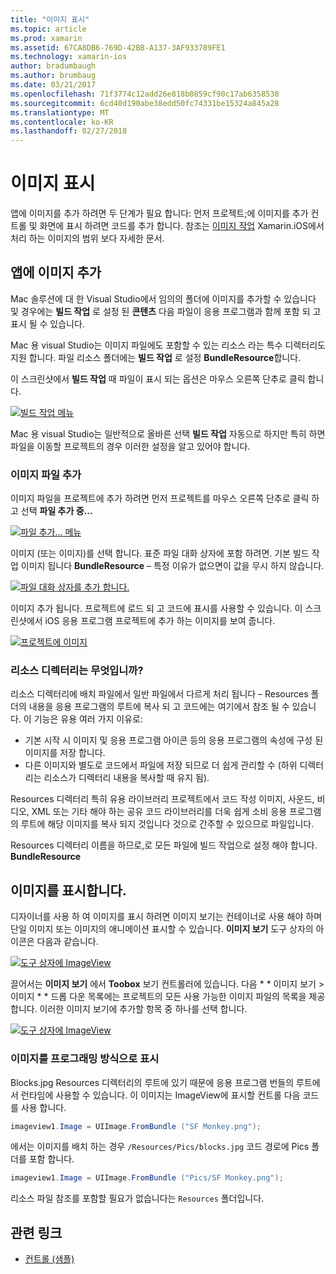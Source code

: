 ```yaml
---
title: "이미지 표시"
ms.topic: article
ms.prod: xamarin
ms.assetid: 67CA8DB6-769D-42BB-A137-3AF933789FE1
ms.technology: xamarin-ios
author: bradumbaugh
ms.author: brumbaug
ms.date: 03/21/2017
ms.openlocfilehash: 71f3774c12add26e818b0859cf90c17ab6358538
ms.sourcegitcommit: 6cd40d190abe38edd50fc74331be15324a845a28
ms.translationtype: MT
ms.contentlocale: ko-KR
ms.lasthandoff: 02/27/2018
---
```

# <a name="displaying-images"></a>이미지 표시

앱에 이미지를 추가 하려면 두 단계가 필요 합니다: 먼저 프로젝트;에 이미지를 추가 컨트롤 및 화면에 표시 하려면 코드를 추가 합니다. 참조는 [이미지 작업](~/ios/app-fundamentals/images-icons/index.md) Xamarin.iOS에서 처리 하는 이미지의 범위 보다 자세한 문서.

## <a name="adding-images-to-your-app"></a>앱에 이미지 추가

Mac 솔루션에 대 한 Visual Studio에서 임의의 폴더에 이미지를 추가할 수 있습니다 및 경우에는 **빌드 작업** 로 설정 된 **콘텐츠** 다음 파일이 응용 프로그램과 함께 포함 되 고 표시 될 수 있습니다.

Mac 용 visual Studio는 이미지 파일에도 포함할 수 있는 리소스 라는 특수 디렉터리도 지원 합니다. 파일 리소스 폴더에는 **빌드 작업** 로 설정 **BundleResource**합니다.

이 스크린샷에서 **빌드 작업** 때 파일이 표시 되는 옵션은 마우스 오른쪽 단추로 클릭 합니다.

 [ ![](image-images/image30a.png "빌드 작업 메뉴")](image-images/image30a.png)

Mac 용 visual Studio는 일반적으로 올바른 선택 **빌드 작업** 자동으로 하지만 특히 하면 파일을 이동할 프로젝트의 경우 이러한 설정을 알고 있어야 합니다.

### <a name="adding-an-image-file"></a>이미지 파일 추가

이미지 파일을 프로젝트에 추가 하려면 먼저 프로젝트를 마우스 오른쪽 단추로 클릭 하 고 선택 **파일 추가 중...**

 [ ![](image-images/image31a.png "파일 추가... 메뉴")](image-images/image31a.png)

이미지 (또는 이미지)를 선택 합니다. 표준 파일 대화 상자에 포함 하려면. 기본 빌드 작업 이미지 됩니다 **BundleResource** – 특정 이유가 없으면이 값을 무시 하지 않습니다.

 [ ![](image-images/image32a.png "파일 대화 상자를 추가 합니다.")](image-images/image32a.png)

이미지 추가 됩니다. 프로젝트에 로드 되 고 코드에 표시를 사용할 수 있습니다. 이 스크린샷에서 iOS 응용 프로그램 프로젝트에 추가 하는 이미지를 보여 줍니다.

 [ ![](image-images/image33a.png "프로젝트에 이미지")](image-images/image33a.png)

### <a name="what-is-the-resources-directory"></a>리소스 디렉터리는 무엇입니까?

리소스 디렉터리에 배치 파일에서 일반 파일에서 다르게 처리 됩니다 – Resources 폴더의 내용을 응용 프로그램의 루트에 복사 되 고 코드에는 여기에서 참조 될 수 있습니다. 이 기능은 유용 여러 가지 이유로:

-  기본 시작 시 이미지 및 응용 프로그램 아이콘 등의 응용 프로그램의 속성에 구성 된 이미지를 저장 합니다.
-  다른 이미지와 별도로 코드에서 파일에 저장 되므로 더 쉽게 관리할 수 (하위 디렉터리는 리소스가 디렉터리 내용을 복사할 때 유지 됨).


Resources 디렉터리 특히 유용 라이브러리 프로젝트에서 코드 작성 이미지, 사운드, 비디오, XML 또는 기타 해야 하는 공유 코드 라이브러리를 더욱 쉽게 소비 응용 프로그램의 루트에 해당 이미지를 복사 되지 것입니다 것으로 간주할 수 있으므로 파일입니다.



Resources 디렉터리 이름을 하므로,로 모든 파일에 빌드 작업으로 설정 해야 합니다. **BundleResource**

## <a name="displaying-the-image"></a>이미지를 표시합니다.

디자이너를 사용 하 여 이미지를 표시 하려면 이미지 보기는 컨테이너로 사용 해야 하며 단일 이미지 또는 이미지의 애니메이션 표시할 수 있습니다. **이미지 보기** 도구 상자의 아이콘은 다음과 같습니다.

 [ ![](image-images/image35a.png "도구 상자에 ImageView")](image-images/image35.png)

끌어서는 **이미지 보기** 에서 **Toobox** 보기 컨트롤러에 있습니다. 다음 * * 이미지 보기 > 이미지 * * 드롭 다운 목록에는 프로젝트의 모든 사용 가능한 이미지 파일의 목록을 제공 합니다. 이러한 이미지 보기에 추가할 항목 중 하나를 선택 합니다.

 [ ![](image-images/image36a.png "도구 상자에 ImageView")](image-images/image36.png)

### <a name="displaying-the-image-programmatically"></a>이미지를 프로그래밍 방식으로 표시

Blocks.jpg Resources 디렉터리의 루트에 있기 때문에 응용 프로그램 번들의 루트에서 런타임에 사용할 수 있습니다. 이 이미지는 ImageView에 표시할 컨트롤 다음 코드를 사용 합니다.

```csharp
imageview1.Image = UIImage.FromBundle ("SF Monkey.png");
```

에서는 이미지를 배치 하는 경우 `/Resources/Pics/blocks.jpg` 코드 경로에 Pics 폴더를 포함 합니다.

```csharp
imageview1.Image = UIImage.FromBundle ("Pics/SF Monkey.png");
```

리소스 파일 참조를 포함할 필요가 없습니다는 `Resources` 폴더입니다.


## <a name="related-links"></a>관련 링크

- [컨트롤 (샘플)](https://developer.xamarin.com/samples/Controls/)
